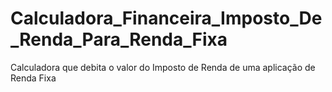 # Calculadora_Financeira_Imposto_De_Renda_Para_Renda_Fixa
Calculadora que debita o valor do Imposto de Renda de uma aplicação de Renda Fixa

